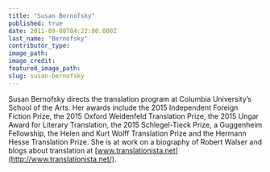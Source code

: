 ```yaml
---
title: "Susan Bernofsky"
published: true
date: 2011-09-08T04:22:00.000Z
last_name: "Bernofsky"
contributor_type:
image_path:
image_credit:
featured_image_path:
slug: susan-bernofsky
---
```


Susan Bernofsky directs the translation program at Columbia University’s School of the Arts. Her awards include the 2015 Independent Foreign Fiction Prize, the 2015 Oxford Weidenfeld Translation Prize, the 2015 Ungar Award for Literary Translation, the 2015 Schlegel-Tieck Prize, a Guggenheim Fellowship, the Helen and Kurt Wolff Translation Prize and the Hermann Hesse Translation Prize. She is at work on a biography of Robert Walser and blogs about translation at [www.translationista.net](http://www.translationista.net/).

